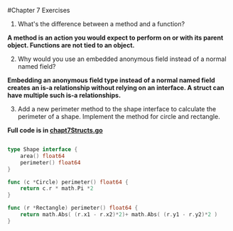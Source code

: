 #Chapter 7 Exercises

1)  What's the difference between a method and a function?

**A method is an action you would expect to perform on or with its parent object.  Functions are not tied to an object.**

2)  Why would you use an embedded anonymous field instead of a normal named field?

**Embedding an anonymous field type instead of a normal named field creates an is-a relationship without relying on an interface.  A struct can have multiple such is-a relationships.**

3)  Add a new perimeter method to the shape interface to calculate the perimeter of a shape.  Implement the method for circle and rectangle.

**Full code is in [chapt7Structs.go](./chapt7Structs.go)**
```go

type Shape interface {
    area() float64
    perimeter() float64
}

func (c *Circle) perimeter() float64 {
    return c.r * math.Pi *2
}

func (r *Rectangle) perimeter() float64 {
    return math.Abs( (r.x1 - r.x2)*2)+ math.Abs( (r.y1 - r.y2)*2 )
}

```
